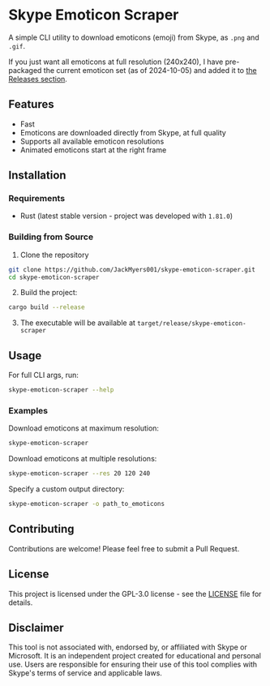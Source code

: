 # Skype Emoticon Scraper

A simple CLI utility to download emoticons (emoji) from Skype, as `.png` and `.gif`.

If you just want all emoticons at full resolution (240x240), I have pre-packaged the current emoticon set (as of 2024-10-05) and added it to [the Releases section](https://github.com/JackMyers001/skype-emoticon-scraper/releases).

## Features

- Fast
- Emoticons are downloaded directly from Skype, at full quality
- Supports all available emoticon resolutions
- Animated emoticons start at the right frame

## Installation

### Requirements

- Rust (latest stable version - project was developed with `1.81.0`)

### Building from Source

1. Clone the repository

```bash
git clone https://github.com/JackMyers001/skype-emoticon-scraper.git
cd skype-emoticon-scraper
```

2. Build the project:

```bash
cargo build --release
```

3. The executable will be available at `target/release/skype-emoticon-scraper`

## Usage

For full CLI args, run:

```bash
skype-emoticon-scraper --help
```

### Examples

Download emoticons at maximum resolution:

```bash
skype-emoticon-scraper
```

Download emoticons at multiple resolutions:

```bash
skype-emoticon-scraper --res 20 120 240
```

Specify a custom output directory:

```bash
skype-emoticon-scraper -o path_to_emoticons
```

## Contributing

Contributions are welcome! Please feel free to submit a Pull Request.

## License

This project is licensed under the GPL-3.0 license - see the [LICENSE](LICENSE) file for details.

## Disclaimer

This tool is not associated with, endorsed by, or affiliated with Skype or Microsoft. It is an independent project created for educational and personal use. Users are responsible for ensuring their use of this tool complies with Skype's terms of service and applicable laws.
